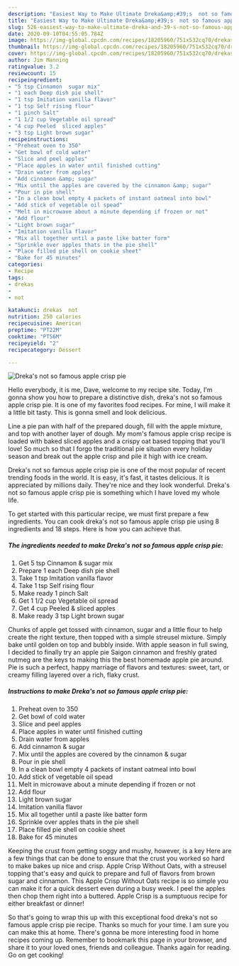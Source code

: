 ```yaml
---
description: "Easiest Way to Make Ultimate Dreka&amp;#39;s  not so famous apple crisp pie"
title: "Easiest Way to Make Ultimate Dreka&amp;#39;s  not so famous apple crisp pie"
slug: 526-easiest-way-to-make-ultimate-dreka-and-39-s-not-so-famous-apple-crisp-pie
date: 2020-09-10T04:55:05.784Z
image: https://img-global.cpcdn.com/recipes/18205960/751x532cq70/drekas-not-so-famous-apple-crisp-pie-recipe-main-photo.jpg
thumbnail: https://img-global.cpcdn.com/recipes/18205960/751x532cq70/drekas-not-so-famous-apple-crisp-pie-recipe-main-photo.jpg
cover: https://img-global.cpcdn.com/recipes/18205960/751x532cq70/drekas-not-so-famous-apple-crisp-pie-recipe-main-photo.jpg
author: Jim Manning
ratingvalue: 3.2
reviewcount: 15
recipeingredient:
- "5 tsp Cinnamon  sugar mix"
- "1 each Deep dish pie shell"
- "1 tsp Imitation vanilla flavor"
- "1 tsp Self rising flour"
- "1 pinch Salt"
- "1 1/2 cup Vegetable oil spread"
- "4 cup Peeled  sliced apples"
- "3 tsp Light brown sugar"
recipeinstructions:
- "Preheat oven to 350"
- "Get bowl of cold water"
- "Slice and peel apples"
- "Place apples in water until finished cutting"
- "Drain water from apples"
- "Add cinnamon &amp; sugar"
- "Mix until the apples are covered by the cinnamon &amp; sugar"
- "Pour in pie shell"
- "In a clean bowl empty 4 packets of instant oatmeal into bowl"
- "Add stick of vegetable oil spead"
- "Melt in microwave about a minute depending if frozen or not"
- "Add flour"
- "Light brown sugar"
- "Imitation vanilla flavor"
- "Mix all together until a paste like batter form"
- "Sprinkle over apples thats in the pie shell"
- "Place filled pie shell on cookie sheet"
- "Bake for 45 minutes"
categories:
- Recipe
tags:
- drekas
- 
- not

katakunci: drekas  not 
nutrition: 250 calories
recipecuisine: American
preptime: "PT22M"
cooktime: "PT56M"
recipeyield: "2"
recipecategory: Dessert

---
```



![Dreka&#39;s  not so famous apple crisp pie](https://img-global.cpcdn.com/recipes/18205960/751x532cq70/drekas-not-so-famous-apple-crisp-pie-recipe-main-photo.jpg)

Hello everybody, it is me, Dave, welcome to my recipe site. Today, I'm gonna show you how to prepare a distinctive dish, dreka&#39;s  not so famous apple crisp pie. It is one of my favorites food recipes. For mine, I will make it a little bit tasty. This is gonna smell and look delicious.

Line a pie pan with half of the prepared dough, fill with the apple mixture, and top with another layer of dough. My mom&#39;s famous apple crisp recipe is loaded with baked sliced apples and a crispy oat based topping that you&#39;ll love! So much so that I forgo the traditional pie situation every holiday season and break out the apple crisp and pile it high with ice cream.

Dreka&#39;s  not so famous apple crisp pie is one of the most popular of recent trending foods in the world. It is easy, it's fast, it tastes delicious. It is appreciated by millions daily. They're nice and they look wonderful. Dreka&#39;s  not so famous apple crisp pie is something which I have loved my whole life.


To get started with this particular recipe, we must first prepare a few ingredients. You can cook dreka&#39;s  not so famous apple crisp pie using 8 ingredients and 18 steps. Here is how you can achieve that.

##### The ingredients needed to make Dreka&#39;s  not so famous apple crisp pie:

1. Get 5 tsp Cinnamon &amp; sugar mix
1. Prepare 1 each Deep dish pie shell
1. Take 1 tsp Imitation vanilla flavor
1. Take 1 tsp Self rising flour
1. Make ready 1 pinch Salt
1. Get 1 1/2 cup Vegetable oil spread
1. Get 4 cup Peeled &amp; sliced apples
1. Make ready 3 tsp Light brown sugar


Chunks of apple get tossed with cinnamon, sugar and a little flour to help create the right texture, then topped with a simple streusel mixture. Simply bake until golden on top and bubbly inside. With apple season in full swing, I decided to finally try an apple pie Saigon cinnamon and freshly grated nutmeg are the keys to making this the best homemade apple pie around. Pie is such a perfect, happy marriage of flavors and textures: sweet, tart, or creamy filling layered over a rich, flaky crust. 

##### Instructions to make Dreka&#39;s  not so famous apple crisp pie:

1. Preheat oven to 350
1. Get bowl of cold water
1. Slice and peel apples
1. Place apples in water until finished cutting
1. Drain water from apples
1. Add cinnamon &amp; sugar
1. Mix until the apples are covered by the cinnamon &amp; sugar
1. Pour in pie shell
1. In a clean bowl empty 4 packets of instant oatmeal into bowl
1. Add stick of vegetable oil spead
1. Melt in microwave about a minute depending if frozen or not
1. Add flour
1. Light brown sugar
1. Imitation vanilla flavor
1. Mix all together until a paste like batter form
1. Sprinkle over apples thats in the pie shell
1. Place filled pie shell on cookie sheet
1. Bake for 45 minutes


Keeping the crust from getting soggy and mushy, however, is a key Here are a few things that can be done to ensure that the crust you worked so hard to make bakes up nice and crisp. Apple Crisp Without Oats, with a streusel topping that&#39;s easy and quick to prepare and full of flavors from brown sugar and cinnamon. This Apple Crisp Without Oats recipe is so simple you can make it for a quick dessert even during a busy week. I peel the apples then chop them right into a buttered. Apple Crisp is a sumptuous recipe for either breakfast or dinner! 

So that's going to wrap this up with this exceptional food dreka&#39;s  not so famous apple crisp pie recipe. Thanks so much for your time. I am sure you can make this at home. There's gonna be more interesting food in home recipes coming up. Remember to bookmark this page in your browser, and share it to your loved ones, friends and colleague. Thanks again for reading. Go on get cooking!
